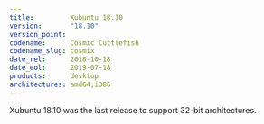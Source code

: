 ```yaml
---
title:         Xubuntu 18.10
version:       "18.10"
version_point:
codename:      Cosmic Cuttlefish
codename_slug: cosmix
date_rel:      2018-10-18
date_eol:      2019-07-18
products:      desktop
architectures: amd64,i386
---
```


Xubuntu 18.10 was the last release to support 32-bit architectures.

